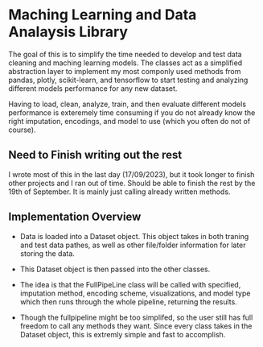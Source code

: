 # Maching Learning and Data Analaysis Library

The goal of this is to simplify the time needed to develop and test data cleaning and maching learning models. The classes act as a simplified abstraction layer to implement my most componly used methods from pandas, plotly, scikit-learn, and tensorflow to start testing and analyzing different models performance for any new dataset.

Having to load, clean, analyze, train, and then evaluate different models performance is exteremely time consuming if you do not already know the right imputation, encodings, and model to use (which you often do not of course).

## Need to Finish writing out the rest

I wrote most of this in the last day (17/09/2023), but it took longer to finish other projects and I ran out of time. Should be able to finish the rest by the 19th of September. It is mainly just calling already written methods.

## Implementation Overview

- Data is loaded into a Dataset object. This object takes in both traning and test data pathes, as well as other file/folder information for later storing the data.

- This Dataset object is then passed into the other classes.

- The idea is that the FullPipeLine class will be called with specified, imputation method, encoding scheme, visualizations, and model type which then runs through the whole pipeline, returning the results.

- Though the fullpipeline might be too simplifed, so the user still has full freedom to call any methods they want. Since every class takes in the Dataset object, this is extremly simple and fast to accomplish.
